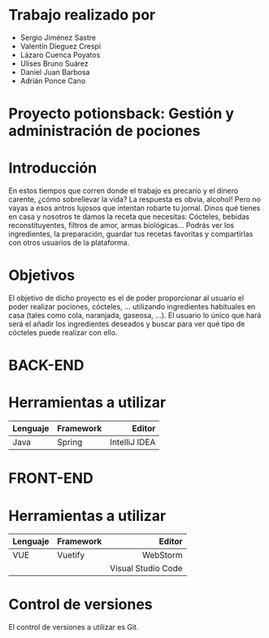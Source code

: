 Trabajo realizado por
===
- Sergio Jiménez Sastre
- Valentín Dieguez Crespi
- Lázaro Cuenca Poyatos
- Ulises Bruno Suárez
- Daniel Juan Barbosa
- Adrián Ponce Cano

# Proyecto potionsback: Gestión y administración de pociones
Introducción
===

En estos tiempos que corren donde el trabajo es precario y el dinero carente, ¿cómo sobrellevar la vida? La respuesta es obvia, alcohol! Pero no vayas a esos antros lujosos que intentan robarte tu jornal. Dinos qué tienes en casa y nosotros te damos la receta que necesitas: Cócteles, bebidas reconstituyentes, filtros de amor, armas biológicas… Podrás ver los ingredientes, la preparación, guardar tus recetas favoritas y compartirlas con otros usuarios de la plataforma.

Objetivos
===

El objetivo de dicho proyecto es el de poder proporcionar al usuario el poder realizar pociones, cócteles, … utilizando ingredientes habituales en casa (tales como cola, naranjada, gaseosa, …).
El usuario lo único que hará será el añadir los ingredientes deseados y buscar para ver qué tipo de cócteles puede realizar con ello.

# BACK-END
Herramientas a utilizar
===
| Lenguaje | Framework | Editor |
| ------ | ------ | -----: |
| Java | Spring | IntelliJ IDEA |
# FRONT-END
Herramientas a utilizar
===
| Lenguaje | Framework | Editor |
| ------ | ------ | -----: |
| VUE | Vuetify | WebStorm |
|  |  | Visual Studio Code |
# Control de versiones
El control de versiones a utilizar es Git.
